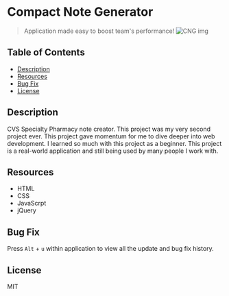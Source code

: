 # **Compact Note Generator**
> Application made easy to boost team's performance!
![CNG img](https://i.gyazo.com/93f9a9fc24c77ba88d031513d0b3eb8a.png)

## Table of Contents
- [ Description ](#desc)
- [ Resources ](#resources)
- [ Bug Fix ](#bug_fix)
- [ License ](#license)

<a name="desc"></a>
## Description
CVS Specialty Pharmacy note creator. This project was my very second project ever. This project gave momentum for me to dive deeper into web development. I learned so much with this project as a beginner. This project is a real-world application and still being used by many people I work with.

<a name="resources"></a>
## Resources
- HTML
- CSS
- JavaScrpt
- jQuery

<a name="bug_fix"></a>
## Bug Fix
Press `Alt` + `u` within application to view all the update and bug fix history.

<a name="license"></a>
## License

MIT

